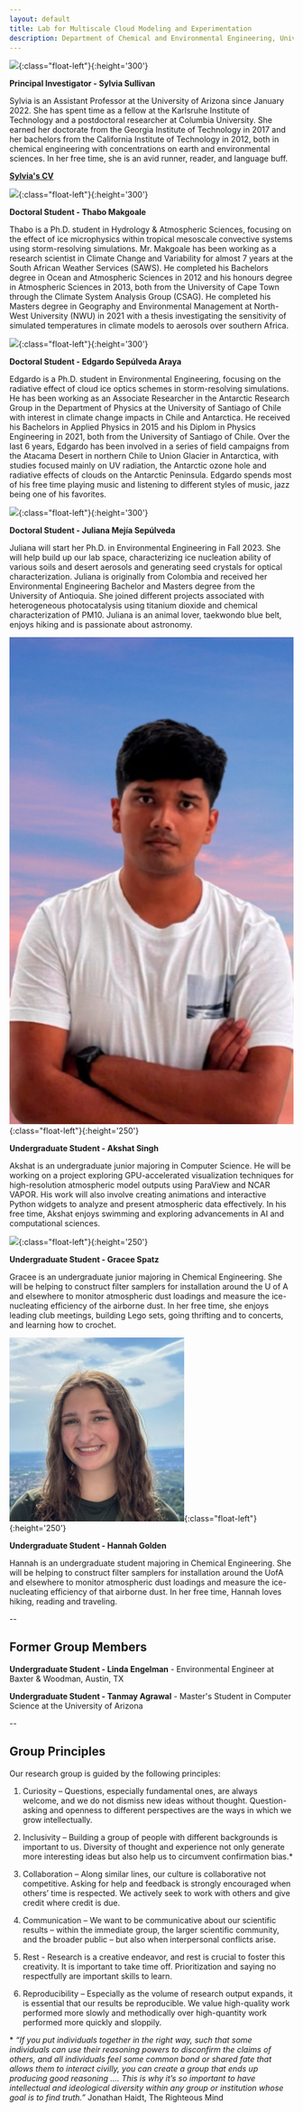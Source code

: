 ```yaml
---
layout: default
title: Lab for Multiscale Cloud Modeling and Experimentation
description: Department of Chemical and Environmental Engineering, University of Arizona
---
```


![](sylvia.jpg){:class="float-left"}{:height='300'}

**Principal Investigator - Sylvia Sullivan**

Sylvia is an Assistant Professor at the University of Arizona since January 2022. She has spent time as a fellow at the Karlsruhe Institute of Technology and a postdoctoral researcher at Columbia University. She earned her doctorate from the Georgia Institute of Technology in 2017 and her bachelors from the California Institute of Technology in 2012, both in chemical engineering with concentrations on earth and environmental sciences. In her free time, she is an avid runner, reader, and language buff.

**[Sylvia's CV](/Files/CV-SSullivan.pdf)**

![](thabo.jpg){:class="float-left"}{:height='300'}

**Doctoral Student - Thabo Makgoale**

Thabo is a Ph.D. student in Hydrology & Atmospheric Sciences, focusing on the effect of ice microphysics within tropical mesoscale convective systems using storm-resolving simulations. Mr. Makgoale has been working as a research scientist in Climate Change and Variability for almost 7 years at the South African Weather Services (SAWS). He completed his Bachelors degree in Ocean and Atmospheric Sciences in 2012 and his honours degree in Atmospheric Sciences in 2013, both from the University of Cape Town through the Climate System Analysis Group (CSAG). He completed his Masters degree in Geography and Environmental Management at North-West University (NWU) in 2021 with a thesis investigating the sensitivity of simulated temperatures in climate models to aerosols over southern Africa.

![](edgardo.jpg){:class="float-left"}{:height='300'}

**Doctoral Student - Edgardo Sepúlveda Araya**

Edgardo is a Ph.D. student in Environmental Engineering, focusing on the radiative effect of cloud ice optics schemes in storm-resolving simulations. He has been working as an Associate Researcher in the Antarctic Research Group in the Department of Physics at the University of Santiago of Chile with interest in climate change impacts in Chile and Antarctica. He received his Bachelors in Applied Physics in 2015 and his Diplom in Physics Engineering in 2021, both from the University of Santiago of Chile. Over the last 6 years, Edgardo has been involved in a series of field campaigns from the Atacama Desert in northern Chile to Union Glacier in Antarctica, with studies focused mainly on UV radiation, the Antarctic ozone hole and radiative effects of clouds on the Antarctic Peninsula. Edgardo spends most of his free time playing music and listening to different styles of music, jazz being one of his favorites.

![](juliana-photo.jpg){:class="float-left"}{:height='300'}

**Doctoral Student - Juliana Mejía Sepúlveda**

Juliana will start her Ph.D. in Environmental Engineering in Fall 2023. She will help build up our lab space, characterizing ice nucleation ability of various soils and desert aerosols and generating seed crystals for optical characterization. Juliana is originally from Colombia and received her Environmental Engineering Bachelor and Masters degree from the University of Antioquia. She joined different projects associated with heterogeneous photocatalysis using titanium dioxide and chemical characterization of PM10. Juliana is an animal lover, taekwondo blue belt, enjoys hiking and is passionate about astronomy.

![](akshat-headshot.jpg){:class="float-left"}{:height='250'}

**Undergraduate Student - Akshat Singh**

Akshat is an undergraduate junior majoring in Computer Science. He will be working on a project exploring GPU-accelerated visualization techniques for high-resolution atmospheric model outputs using ParaView and NCAR VAPOR. His work will also involve creating animations and interactive Python widgets to analyze and present atmospheric data effectively. In his free time, Akshat enjoys swimming and exploring advancements in AI and computational sciences.

![](gracee.jpg){:class="float-left"}{:height='250'}

**Undergraduate Student - Gracee Spatz**

Gracee is an undergraduate junior majoring in Chemical Engineering. She will be helping to construct filter samplers for installation around the U of A and elsewhere to monitor atmospheric dust loadings and measure the ice-nucleating efficiency of the airborne dust. In her free time, she enjoys leading club meetings, building Lego sets, going thrifting and to concerts, and learning how to crochet. 

![](hannah-headshot.png){:class="float-left"}{:height='250'}

**Undergraduate Student - Hannah Golden**

Hannah is an undergraduate student majoring in Chemical Engineering. She will be helping to construct filter samplers for installation around the UofA and elsewhere to monitor atmospheric dust loadings and measure the ice-nucleating efficiency of that airborne dust. In her free time, Hannah loves hiking, reading and traveling.

--

## Former Group Members

**Undergraduate Student - Linda Engelman** - Environmental Engineer at Baxter & Woodman, Austin, TX

**Undergraduate Student - Tanmay Agrawal** - Master's Student in Computer Science at the University of Arizona

--
## Group Principles

Our research group is guided by the following principles:

1.	Curiosity – Questions, especially fundamental ones, are always welcome, and we do not dismiss new ideas without thought. Question-asking and openness to different perspectives are the ways in which we grow intellectually.

2.	Inclusivity – Building a group of people with different backgrounds is important to us. Diversity of thought and experience not only generate more interesting ideas but also help us to circumvent confirmation bias.*

3.	Collaboration – Along similar lines, our culture is collaborative not competitive. Asking for help and feedback is strongly encouraged when others’ time is respected. We actively seek to work with others and give credit where credit is due.

4.	Communication – We want to be communicative about our scientific results – within the immediate group, the larger scientific community, and the broader public – but also when interpersonal conflicts arise.

5.	Rest - Research is a creative endeavor, and rest is crucial to foster this creativity. It is important to take time off. Prioritization and saying no respectfully are important skills to learn.

6.	Reproducibility – Especially as the volume of research output expands, it is essential that our results be reproducible. We value high-quality work performed more slowly and methodically over high-quantity work performed more quickly and sloppily.

\* *“If you put individuals together in the right way, such that some individuals can use their reasoning powers to disconfirm the claims of others, and all individuals feel some common bond or shared fate that allows them to interact civilly, you can create a group that ends up producing good reasoning .... This is why it’s so important to have intellectual and ideological diversity within any group or institution whose goal is to find truth.”*
Jonathan Haidt, The Righteous Mind

